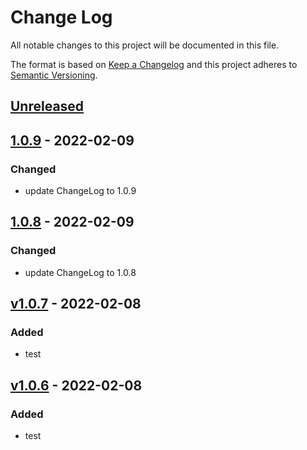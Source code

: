 # Change Log

All notable changes to this project will be documented in this file.

The format is based on [Keep a Changelog](http://keepachangelog.com/)
and this project adheres to [Semantic Versioning](http://semver.org/).

## [Unreleased][]

## [1.0.9][] - 2022-02-09

### Changed

- update ChangeLog to 1.0.9

## [1.0.8][] - 2022-02-09

### Changed

- update ChangeLog to 1.0.8

## [v1.0.7]() - 2022-02-08

### Added

- test

## [v1.0.6]() - 2022-02-08

### Added

- test

<!-- 链接 -->

[unreleased]: https://github.com/MrSeaWave/np-pub-test/compare/v1.0.8...HEAD
[1.0.7]: https://github.com/MrSeaWave/np-pub-test/compare/v1.0.6...v1.0.7
[1.0.6]: https://github.com/MrSeaWave/np-pub-test/tree/v1.0.6
[1.0.8]: https://github.com/MrSeaWave/np-pub-test/tree/v1.0.8


[Unreleased]: https://github.com/MrSeaWave/np-pub-test/compare/v1.0.9...HEAD
[1.0.9]: https://github.com/MrSeaWave/np-pub-test/tree/v1.0.9
